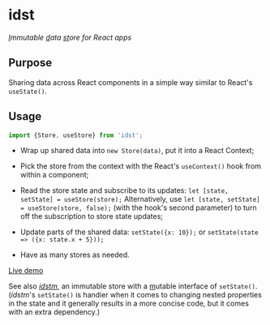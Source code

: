 # idst

*<ins>I</ins>mmutable <ins>d</ins>ata <ins>st</ins>ore for React apps*

## Purpose

Sharing data across React components in a simple way similar to React's `useState()`.

## Usage

```js
import {Store, useStore} from 'idst';
```

- Wrap up shared data into `new Store(data)`, put it into a React Context;

- Pick the store from the context with the React's `useContext()` hook from within a component;

- Read the store state and subscribe to its updates: `let [state, setState] = useStore(store);` Alternatively, use `let [state, setState] = useStore(store, false);` (with the hook's second parameter) to turn off the subscription to store state updates;

- Update parts of the shared data: `setState({x: 10});` or `setState(state => ({x: state.x + 5}));`

- Have as many stores as needed.

[Live demo](https://codesandbox.io/s/bi94de)

See also [*idstm*](https://www.npmjs.com/package/idstm), an immutable store with a <ins>m</ins>utable interface of `setState()`.<br>
(*idstm*'s `setState()` is handier when it comes to changing nested properties in the state and it generally results in a more concise code, but it comes with an extra dependency.)
